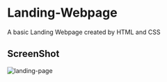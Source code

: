 # Landing-Webpage
A basic Landing Webpage created by HTML and CSS 
## ScreenShot
![landing-page](https://github.com/codingbyamit/Landing-Webpage/assets/122292391/57b764f1-211e-49dc-a58a-a5854644a5b6)
